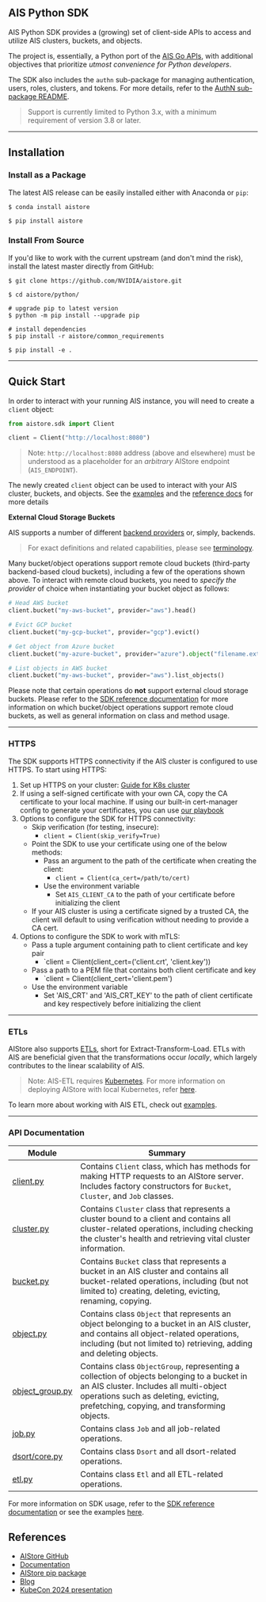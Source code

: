 ## AIS Python SDK

AIS Python SDK provides a (growing) set of client-side APIs to access and utilize AIS clusters, buckets, and objects.

The project is, essentially, a Python port of the [AIS Go APIs](https://aistore.nvidia.com/docs/http-api), with additional objectives that prioritize *utmost convenience for Python developers*.

The SDK also includes the `authn` sub-package for managing authentication, users, roles, clusters, and tokens. For more details, refer to the [AuthN sub-package README](https://github.com/NVIDIA/aistore/blob/main/python/aistore/sdk/authn/README.md).

> Support is currently limited to Python 3.x, with a minimum requirement of version 3.8 or later.

---

## Installation


### Install as a Package

The latest AIS release can be easily installed either with Anaconda or `pip`:

```console
$ conda install aistore
```

```console
$ pip install aistore
```

### Install From Source

If you'd like to work with the current upstream (and don't mind the risk), install the latest master directly from GitHub:

```console
$ git clone https://github.com/NVIDIA/aistore.git

$ cd aistore/python/

# upgrade pip to latest version
$ python -m pip install --upgrade pip

# install dependencies
$ pip install -r aistore/common_requirements

$ pip install -e .
```
---

## Quick Start

In order to interact with your running AIS instance, you will need to create a `client` object:

```python
from aistore.sdk import Client

client = Client("http://localhost:8080")
```

> Note: `http://localhost:8080` address (above and elsewhere) must be understood as a placeholder for an _arbitrary_ AIStore endpoint (`AIS_ENDPOINT`).

The newly created `client` object can be used to interact with your AIS cluster, buckets, and objects. 
See the [examples](https://github.com/NVIDIA/aistore/blob/main/python/examples/sdk) and the [reference docs](https://aistore.nvidia.com/docs/python-sdk) for more details

**External Cloud Storage Buckets**

AIS supports a number of different [backend providers](https://aistore.nvidia.com/docs/providers) or, simply, backends.

> For exact definitions and related capabilities, please see [terminology](https://aistore.nvidia.com//docs/overview#terminology).

Many bucket/object operations support remote cloud buckets (third-party backend-based cloud buckets), including a few of the operations shown above. To interact with remote cloud buckets, you need to *specify the provider* of choice when instantiating your bucket object as follows:

```python
# Head AWS bucket
client.bucket("my-aws-bucket", provider="aws").head()
```

```python
# Evict GCP bucket
client.bucket("my-gcp-bucket", provider="gcp").evict()
```

```python
# Get object from Azure bucket
client.bucket("my-azure-bucket", provider="azure").object("filename.ext").get()
```

```python
# List objects in AWS bucket
client.bucket("my-aws-bucket", provider="aws").list_objects()
```

Please note that certain operations do **not** support external cloud storage buckets. Please refer to the [SDK reference documentation](https://aistore.nvidia.com/docs/python_sdk.md) for more information on which bucket/object operations support remote cloud buckets, as well as general information on class and method usage.

---
### HTTPS

The SDK supports HTTPS connectivity if the AIS cluster is configured to use HTTPS. To start using HTTPS:

1. Set up HTTPS on your cluster: [Guide for K8s cluster](https://github.com/NVIDIA/ais-k8s/blob/main/playbooks/ais-deployment/docs/ais_https_configuration.md)
2. If using a self-signed certificate with your own CA, copy the CA certificate to your local machine. If using our built-in cert-manager config to generate your certificates, you can use [our playbook](https://github.com/NVIDIA/ais-k8s/blob/main/playbooks/ais-deployment/docs/generate_https_cert.md)
3. Options to configure the SDK for HTTPS connectivity:
    - Skip verification (for testing, insecure):
      - `client = Client(skip_verify=True)`
   - Point the SDK to use your certificate using one of the below methods:
     - Pass an argument to the path of the certificate when creating the client:
        - `client = Client(ca_cert=/path/to/cert)`
     - Use the environment variable
       - Set `AIS_CLIENT_CA` to the path of your certificate before initializing the client
    - If your AIS cluster is using a certificate signed by a trusted CA, the client will default to using verification without needing to provide a CA cert.
4. Options to configure the SDK to work with mTLS:
   - Pass a tuple argument containing path to client certificate and key pair
      - `client = Client(client_cert=('client.crt', 'client.key'))
   - Pass a path to a PEM file that contains both client certificate and key
      - `client = Client(client_cert='client.pem')
   - Use the environment variable
      - Set 'AIS_CRT' and 'AIS_CRT_KEY' to the path of client certificate and key respectively before initializing the client
---

### ETLs

AIStore also supports [ETLs](https://aistore.nvidia.com/docs/etl), short for Extract-Transform-Load. ETLs with AIS are beneficial given that the transformations occur *locally*, which largely contributes to the linear scalability of AIS.

> Note: AIS-ETL requires [Kubernetes](https://kubernetes.io/). For more information on deploying AIStore with local Kubernetes, refer [here](https://github.com/NVIDIA/aistore/blob/main/deploy/dev/k8s/README.md).

To learn more about working with AIS ETL, check out [examples](https://github.com/NVIDIA/aistore/tree/main/python/examples/ais-etl).

---

### API Documentation

|Module|Summary|
|--|--|
|[client.py](https://github.com/NVIDIA/aistore/blob/main/python/aistore/sdk/client.py)|Contains `Client` class, which has methods for making HTTP requests to an AIStore server. Includes factory constructors for `Bucket`, `Cluster`, and `Job` classes.|
|[cluster.py](https://github.com/NVIDIA/aistore/blob/main/python/aistore/sdk/cluster.py)|Contains `Cluster` class that represents a cluster bound to a client and contains all cluster-related operations, including checking the cluster's health and retrieving vital cluster information.|
|[bucket.py](https://github.com/NVIDIA/aistore/blob/main/python/aistore/sdk/bucket.py)|Contains `Bucket` class that represents a bucket in an AIS cluster and contains all bucket-related operations, including (but not limited to) creating, deleting, evicting, renaming, copying.|
|[object.py](https://github.com/NVIDIA/aistore/blob/main/python/aistore/sdk/obj/object.py)|Contains class `Object` that represents an object belonging to a bucket in an AIS cluster, and contains all object-related operations, including (but not limited to) retrieving, adding and deleting objects.|
|[object_group.py](https://github.com/NVIDIA/aistore/blob/main/python/aistore/sdk/multiobj/object_group.py)|Contains class `ObjectGroup`, representing a collection of objects belonging to a bucket in an AIS cluster. Includes all multi-object operations such as deleting, evicting, prefetching, copying, and transforming objects.|
|[job.py](https://github.com/NVIDIA/aistore/blob/main/python/aistore/sdk/job.py)|Contains class `Job` and all job-related operations.|
|[dsort/core.py](https://github.com/NVIDIA/aistore/blob/main/python/aistore/sdk/dsort/core.py)|Contains class `Dsort` and all dsort-related operations.|
|[etl.py](https://github.com/NVIDIA/aistore/blob/main/python/aistore/sdk/etl/etl.py)|Contains class `Etl` and all ETL-related operations.|

For more information on SDK usage, refer to the [SDK reference documentation](https://aistore.nvidia.com/docs/python_sdk.md) or see the examples [here](https://github.com/NVIDIA/aistore/blob/main/python/examples/sdk/).


## References

* [AIStore GitHub](https://github.com/NVIDIA/aistore)
* [Documentation](https://aistore.nvidia.com/docs)
* [AIStore pip package](https://pypi.org/project/aistore/)
* [Blog](https://aistore.nvidia.com/blog)
* [KubeCon 2024 presentation](https://www.youtube.com/watch?v=N-d9cbROndg)
